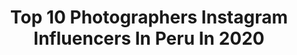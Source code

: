 ---
title: Top 10 Photographers Instagram Influencers In Peru In 2020
description: >-
  Find top photographers Instagram influencers in Peru in 2020. Most popular hashtags: #peru #travel #photography #travelgram.
platform: Instagram
profiles:
  - username: "diegomoralescc"
    fullname: >-
      D I E G O  M O R A L E S 🔥
    location: "Peru"
    followers: 23013
    engagement: 418
    commentsToLikes: 0.090530
    avatar: "https://scontent-ams4-1.cdninstagram.com/v/t51.2885-19/s320x320/38837939_471625906669331_3148046023914422272_n.jpg?_nc_ht=scontent-ams4-1.cdninstagram.com&_nc_ohc=L2AEuqmC1bYAX_tPvOm&oh=8b38a9ad23c9627afaf367f0fddd4401&oe=5E818A4A"
    verified: false
    hashtags: "#white, #streetfashion, #devonartph, #777luckyfish"
  - username: "rafabertoriniph"
    fullname: >-
      Rafa Bertorini
    location: "Peru"
    followers: 30393
    engagement: 273
    commentsToLikes: 0.044287
    avatar: "https://scontent-amt2-1.cdninstagram.com/v/t51.2885-19/s320x320/42366165_2137352773250766_9155301366468444160_n.jpg?_nc_ht=scontent-amt2-1.cdninstagram.com&_nc_ohc=CEG0HrpWGYIAX93bNVD&oh=944d424ac1bf79d064ccb34f86f50105&oe=5EB8F6A5"
    verified: false
    hashtags: "#landscape, #ocean, #bikini, #lifstyle"
  - username: "ozzierisso"
    fullname: >-
      Ozzie Risso
    location: "Peru"
    followers: 29689
    engagement: 475
    commentsToLikes: 0.024482
    avatar: "https://scontent-lht6-1.cdninstagram.com/v/t51.2885-19/s320x320/89092649_622142715028424_4816930264846434304_n.jpg?_nc_ht=scontent-lht6-1.cdninstagram.com&_nc_ohc=w_1iabebT6YAX9CXtXO&oh=4177e32c344148ab6b44b6cc42e16873&oe=5EBBC4A4"
    verified: false
    hashtags: "#videoclip, #fotografia, #miami, #disney"
  - username: "c.salazarfoto"
    fullname: >-
      CARLOS SALAZAR
    location: "Peru"
    followers: 17679
    engagement: 278
    commentsToLikes: 0.029950
    avatar: "https://scontent-ams4-1.cdninstagram.com/v/t51.2885-19/s320x320/69032286_2335620886536475_3774254570658594816_n.jpg?_nc_ht=scontent-ams4-1.cdninstagram.com&_nc_ohc=WfPPdoA649oAX9yz4Ht&oh=589a1ab17d925c5504a1a53d6afdd116&oe=5EB7C214"
    verified: false
    hashtags: "#imute, #model, #portfolio, #campaign"
  - username: "talia.escamilo"
    fullname: >-
      Talia EC | Travel addict ✈
    location: "Peru"
    followers: 7226
    engagement: 1217
    commentsToLikes: 0.150015
    avatar: "https://scontent-lhr8-1.cdninstagram.com/v/t51.2885-19/s320x320/80047953_673169293210257_6818726985783574528_n.jpg?_nc_ht=scontent-lhr8-1.cdninstagram.com&_nc_ohc=KmUPWuOpEHYAX8iriTR&oh=0db88c13a5d92c74ee59b4f481ab33ca&oe=5EB9D63A"
    verified: false
    hashtags: "#ytuqueplanes, #amazonriver, #letsgetlost, #viajesfalabella"
  - username: "mydetoxtravel"
    fullname: >-
      C A T H  S I M A R D
    location: "Peru"
    followers: 133649
    engagement: 911
    commentsToLikes: 0.032245
    avatar: "https://scontent-vie1-1.cdninstagram.com/v/t51.2885-19/s320x320/33470040_2037712476489970_561553178517045248_n.jpg?_nc_ht=scontent-vie1-1.cdninstagram.com&_nc_ohc=0bISqem6ewMAX8Qrrt2&oh=3a8ede0dd0fb4251b87508e482802276&oe=5F00E9D2"
    verified: false
    hashtags: "#sonyalpha, #bealpha, #alphafemale, #aicdoesiceland"
  - username: "angelruizphotography"
    fullname: >-
      A n g e l  R u i z
    location: "Peru"
    followers: 26737
    engagement: 277
    commentsToLikes: 0.009265
    avatar: "https://scontent-lhr8-1.cdninstagram.com/v/t51.2885-19/s320x320/51911423_324682498177856_4097470599352287232_n.jpg?_nc_ht=scontent-lhr8-1.cdninstagram.com&_nc_ohc=ZIYlEshOJtYAX_kyDTX&oh=50c1e8038616ab0ab295afd4999a5d8c&oe=5EB9D812"
    verified: false
    hashtags: ""
  - username: "jordantrek"
    fullname: >-
      J O R D A N  C Á R D E N A S
    location: "Peru"
    followers: 5854
    engagement: 807
    commentsToLikes: 0.096499
    avatar: "https://scontent-lhr8-1.cdninstagram.com/v/t51.2885-19/s320x320/55872713_265310361080521_1217996924930490368_n.jpg?_nc_ht=scontent-lhr8-1.cdninstagram.com&_nc_ohc=ksdDHNJn1QsAX-QDpin&oh=02cf42101119d7bbecc42c0411ef9e39&oe=5EBC3C0C"
    verified: false
    hashtags: "#amazing, #thedailyadventurer, #cuarentena, #brasil"
  - username: "mitchellkphotos"
    fullname: >-
      Mitchell Kanashkevich
    location: "Peru"
    followers: 25297
    engagement: 459
    commentsToLikes: 0.015217
    avatar: "https://scontent-ams4-1.cdninstagram.com/v/t51.2885-19/s320x320/51982431_1456772664458879_8772150439253639168_n.jpg?_nc_ht=scontent-ams4-1.cdninstagram.com&_nc_ohc=cPYa19cx9wIAX8s7-b4&oh=41275dd80660823eb6be0263a53667ef&oe=5EBD5C1A"
    verified: false
    hashtags: "#everydayperu, #worldplaces, #photorfaphytips, #travelportrait"
  - username: "camrhoffman"
    fullname: >-
      CΛΜ ॐ
    location: "Peru"
    followers: 15596
    engagement: 484
    commentsToLikes: 0.049265
    avatar: "https://scontent-lhr8-1.cdninstagram.com/v/t51.2885-19/s320x320/90094714_545990442703344_6772147159220355072_n.jpg?_nc_ht=scontent-lhr8-1.cdninstagram.com&_nc_ohc=hN1pk6f-MfYAX_Qu4Qw&oh=64ee4dad937de9f27593348de78135a8&oe=5EB98C76"
    verified: false
    hashtags: "#photography, #exploretocreate, #explore, #roamtheplanet"
---